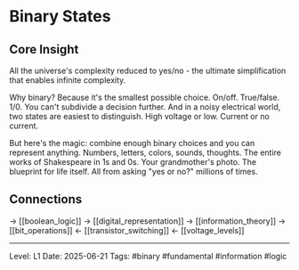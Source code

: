 # Binary States

## Core Insight
All the universe's complexity reduced to yes/no - the ultimate simplification that enables infinite complexity.

Why binary? Because it's the smallest possible choice. On/off. True/false. 1/0. You can't subdivide a decision further. And in a noisy electrical world, two states are easiest to distinguish. High voltage or low. Current or no current.

But here's the magic: combine enough binary choices and you can represent anything. Numbers, letters, colors, sounds, thoughts. The entire works of Shakespeare in 1s and 0s. Your grandmother's photo. The blueprint for life itself. All from asking "yes or no?" millions of times.

## Connections
→ [[boolean_logic]]
→ [[digital_representation]]
→ [[information_theory]]
→ [[bit_operations]]
← [[transistor_switching]]
← [[voltage_levels]]

---
Level: L1
Date: 2025-06-21
Tags: #binary #fundamental #information #logic